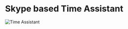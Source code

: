 Skype based Time Assistant
==========================

![Time Assistant](http://i.imgur.com/mTbPEz0.png)
